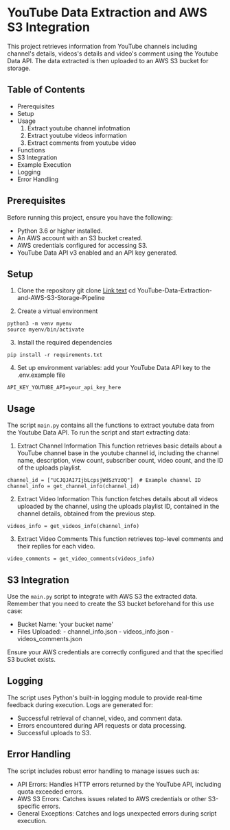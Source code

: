 # YouTube Data Extraction and AWS S3 Integration

This project retrieves information from YouTube channels including channel's details, videos's details and video's comment using the Youtube Data API. The data extracted is then uploaded to an AWS S3 bucket for storage.

## Table of Contents
- Prerequisites
- Setup
- Usage
    1. Extract youtube channel infotmation
    2. Extract youtube videos information 
    3. Extract comments from youtube video
- Functions
- S3 Integration
- Example Execution
- Logging
- Error Handling

## Prerequisites 
Before running this project, ensure you have the following:

- Python 3.6 or higher installed.
- An AWS account with an S3 bucket created.
- AWS credentials configured for accessing S3.
- YouTube Data API v3 enabled and an API key generated.

## Setup
1. Clone the repository
git clone [Link text](https://github.com/vekuaana/youtube-api.git)
cd YouTube-Data-Extraction-and-AWS-S3-Storage-Pipeline

2. Create a virtual environment 
```
python3 -m venv myenv
source myenv/bin/activate
```
3. Install the required dependencies
```
pip install -r requirements.txt
```
4. Set up environment variables:
add your YouTube Data API key to the .env.example file
```
API_KEY_YOUTUBE_API=your_api_key_here
```

## Usage
The script `main.py` contains all the functions to extract youtube data from the Youtube Data API. To run the script and start extracting data:
1. Extract Channel Information
This function retrieves basic details about a YouTube channel base in the youtube channel id, including the channel name, description, view count, subscriber count, video count, and the ID of the uploads playlist.
```
channel_id = ["UCJQJAI7IjbLcpsjWdSzYz0Q"]  # Example channel ID
channel_info = get_channel_info(channel_id)

```
2. Extract Video Information
This function fetches details about all videos uploaded by the channel, using the uploads playlist ID, contained in the channel details, obtained from the previous step. 
```
videos_info = get_videos_info(channel_info)
```
3. Extract Video Comments
This function retrieves top-level comments and their replies for each video.
```
video_comments = get_video_comments(videos_info)
```

## S3 Integration
Use the `main.py` script to integrate with AWS S3 the extracted data. Remember that you need to create the S3 bucket beforehand for this use case:

- Bucket Name: 'your bucket name'
- Files Uploaded:
        - channel_info.json
        - videos_info.json
        - videos_comments.json

Ensure your AWS credentials are correctly configured and that the specified S3 bucket exists.

## Logging 
The script uses Python's built-in logging module to provide real-time feedback during execution. Logs are generated for:
- Successful retrieval of channel, video, and comment data.
- Errors encountered during API requests or data processing.
- Successful uploads to S3.
## Error Handling 
The script includes robust error handling to manage issues such as:
- API Errors: Handles HTTP errors returned by the YouTube API, including quota exceeded errors.
- AWS S3 Errors: Catches issues related to AWS credentials or other S3-specific errors.
- General Exceptions: Catches and logs unexpected errors during script execution.

